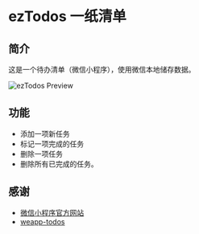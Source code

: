 # ezTodos 一纸清单

## 简介

这是一个待办清单（微信小程序），使用微信本地储存数据。

![ezTodos Preview](http://oww4nskgw.bkt.clouddn.com/20180127.fun-ezTodos.jpg!pv)

## 功能

- 添加一项新任务
- 标记一项完成的任务
- 删除一项任务
- 删除所有已完成的任务。

## 感谢

- [微信小程序官方网站](https://mp.weixin.qq.com/cgi-bin/wx)
- [weapp-todos](https://github.com/zce/weapp-todos)